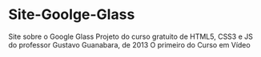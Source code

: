 # Site-Goolge-Glass
 Site sobre o Google Glass Projeto do curso gratuito de HTML5, CSS3 e JS do professor Gustavo Guanabara, de 2013 O primeiro do Curso em Vídeo

